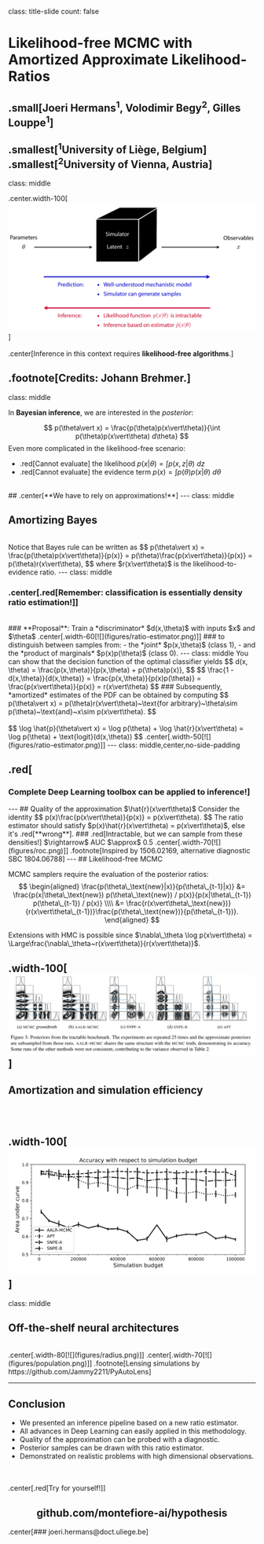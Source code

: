 class: title-slide
count: false

# Likelihood-free MCMC with Amortized Approximate Likelihood-Ratios

.small[**Joeri Hermans$^1$**, Volodimir Begy$^2$, Gilles Louppe$^1$]
<br>
<br>
.smallest[$^1$University of Liège, Belgium]<br>
.smallest[$^2$University of Vienna, Austria]
---
class: middle

.center.width-100[![](./figures/lfi-setup2.png)]
<br><br>
.center[Inference in this context requires **likelihood-free algorithms**.]

.footnote[Credits: Johann Brehmer.]
---
class: middle

In **Bayesian inference**, we are interested in the *posterior*:

$$
p(\theta\vert x) = \frac{p(\theta)p(x\vert\theta)}{\int p(\theta)p(x\vert\theta) d\theta}
$$
Even more complicated in the likelihood-free scenario:
- .red[Cannot evaluate] the likelihood $p(x\vert\theta) = \int p(x,z\vert\theta)~dz$
- .red[Cannot evaluate] the evidence term $p(x) = \int p(\theta)p(x\vert\theta)~d\theta$

<br>
## .center[**We have to rely on approximations!**]
---
class: middle

## Amortizing Bayes
<br>
Notice that Bayes rule can be written as
$$
p(\theta\vert x) = \frac{p(\theta)p(x\vert\theta)}{p(x)} = p(\theta)\frac{p(x\vert\theta)}{p(x)} = p(\theta)r(x\vert\theta),
$$
where $r(x\vert\theta)$ is the likelihood-to-evidence ratio.
---
class: middle

### .center[.red[**Remember:** classification is essentially density ratio estimation!]]
<br>
### **Proposal**: Train a *discriminator* $d(x,\theta)$ with inputs $x$ and $\theta$
.center[.width-60[![](figures/ratio-estimator.png)]]
### to distinguish between samples from:
- the *joint* $p(x,\theta)$ (class 1),
- and the *product of marginals* $p(x)p(\theta)$ (class 0).
---
class: middle
You can show that the decision function of the optimal classifier yields
$$
d(x, \theta) = \frac{p(x,\theta)}{p(x,\theta) + p(\theta)p(x)},
$$
$$
\frac{1 - d(x,\theta)}{d(x,\theta)} =  \frac{p(x,\theta)}{p(x)p(\theta)} = \frac{p(x\vert\theta)}{p(x)} = r(x\vert\theta)
$$
### Subsequently, *amortized* estimates of the PDF can be obtained by computing
$$
p(\theta\vert x) = p(\theta)r(x\vert\theta)~\text{for arbitrary}~\theta\sim p(\theta)~\text{and}~x\sim p(x\vert\theta).
$$
<br><br>
$$
\log \hat{p}(\theta\vert x) = \log p(\theta) + \log \hat{r}(x\vert\theta) = \log p(\theta) + \text{logit}(d(x,\theta))
$$
.center[.width-50[![](figures/ratio-estimator.png)]]
---
class: middle,center,no-side-padding

<h2>.red[<h3>Complete Deep Learning toolbox can be applied to inference!]</h2>
---
## Quality of the approximation $\hat{r}(x\vert\theta)$
Consider the identity
$$
p(x)\frac{p(x\vert\theta)}{p(x)} = p(x\vert\theta).
$$
The ratio estimator should satisfy $p(x)\hat{r}(x\vert\theta) = p(x\vert\theta)$, else it's .red[**wrong**].
### .red[Intractable, but we can sample from these densities!] $\rightarrow$ AUC $\approx$ 0.5
.center[.width-70[![](figures/roc.png)]]
.footnote[Inspired by 1506.02169, alternative diagnostic SBC 1804.06788]
---
## Likelihood-free MCMC

MCMC samplers require the evaluation of the posterior ratios:
$$
\begin{aligned}
\frac{p(\theta\_\text{new}|x)}{p(\theta\_{t-1}|x)} &= \frac{p(x|\theta\_\text{new}) p(\theta\_\text{new}) / p(x)}{p(x|\theta\_{t-1}) p(\theta\_{t-1}) / p(x)} \\\\
&= \frac{r(x\vert\theta\_\text{new})}{r(x\vert\theta\_{t-1})}\frac{p(\theta\_\text{new})}{p(\theta\_{t-1})}.
\end{aligned}
$$

Extensions with HMC is possible since $\nabla\_\theta \log p(x\vert\theta) = \Large\frac{\nabla\_\theta~r(x\vert\theta)}{r(x\vert\theta)}$.

.width-100[![](figures/aalr-mcmc.png)]
---
## Amortization and simulation efficiency
<br><br>
.width-100[![](figures/efficiency.png)]
---
class: middle

## Off-the-shelf neural architectures
<br>
.center[.width-80[![](figures/radius.png)]]
.center[.width-70[![](figures/population.png)]]
.footnote[Lensing simulations by https://github.com/Jammy2211/PyAutoLens]

---
## Conclusion

- We presented an inference pipeline based on a new ratio estimator.
- All advances in Deep Learning can easily applied in this methodology.
- Quality of the approximation can be probed with a diagnostic.
- Posterior samples can be drawn with this ratio estimator.
- Demonstrated on realistic problems with high dimensional observations.

<br><br>
.center[.red[Try for yourself!]]
<center><h2>github.com/montefiore-ai/hypothesis</h2></center>
.center[### joeri.hermans@doct.uliege.be]
